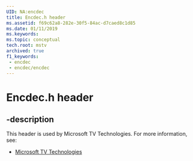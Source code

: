 ```yaml
---
UID: NA:encdec
title: Encdec.h header
ms.assetid: f69c62a8-282e-30f5-84ac-d7caed8c1d85
ms.date: 01/11/2019
ms.keywords: 
ms.topic: conceptual
tech.root: mstv
archived: true
f1_keywords:
 - encdec
 - encdec/encdec
---
```


# Encdec.h header


## -description

This header is used by Microsoft TV Technologies. For more information, see:

- [Microsoft TV Technologies](../_mstv/index.md)

